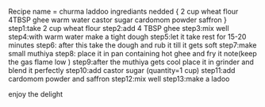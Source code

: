 Recipe name = churma laddoo
ingrediants nedded {
2 cup wheat flour
4TBSP ghee
warm water
castor sugar
cardomom powder
saffron
}
step1:take 2 cup wheat flour 
step2:add 4 TBSP ghee
step3:mix well
step4:with warm water make a tight
dough
step5:let it take rest for 15-20 minutes
step6: after this take the dough and rub it till it gets soft 
step7:make small muthiya 
step8: place it in pan containing hot ghee and fry it 
note(keep the gas flame low )
step9:after the muthiya gets cool place it in grinder and blend it perfectly 
step10:add castor sugar (quantity=1 cup)
step11:add cardomom powder and saffron
step12:mix well
step13:make a ladoo

enjoy the delight 